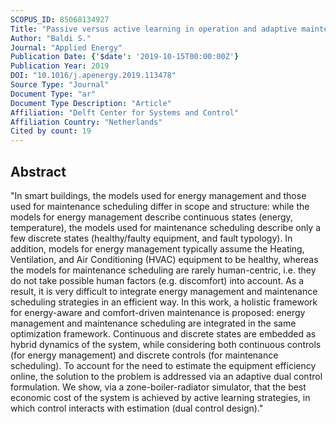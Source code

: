 ```yaml
---
SCOPUS_ID: 85068134927
Title: "Passive versus active learning in operation and adaptive maintenance of Heating, Ventilation, and Air Conditioning"
Author: "Baldi S."
Journal: "Applied Energy"
Publication Date: {'$date': '2019-10-15T00:00:00Z'}
Publication Year: 2019
DOI: "10.1016/j.apenergy.2019.113478"
Source Type: "Journal"
Document Type: "ar"
Document Type Description: "Article"
Affiliation: "Delft Center for Systems and Control"
Affiliation Country: "Netherlands"
Cited by count: 19
---
```


## Abstract
"In smart buildings, the models used for energy management and those used for maintenance scheduling differ in scope and structure: while the models for energy management describe continuous states (energy, temperature), the models used for maintenance scheduling describe only a few discrete states (healthy/faulty equipment, and fault typology). In addition, models for energy management typically assume the Heating, Ventilation, and Air Conditioning (HVAC) equipment to be healthy, whereas the models for maintenance scheduling are rarely human-centric, i.e. they do not take possible human factors (e.g. discomfort) into account. As a result, it is very difficult to integrate energy management and maintenance scheduling strategies in an efficient way. In this work, a holistic framework for energy-aware and comfort-driven maintenance is proposed: energy management and maintenance scheduling are integrated in the same optimization framework. Continuous and discrete states are embedded as hybrid dynamics of the system, while considering both continuous controls (for energy management) and discrete controls (for maintenance scheduling). To account for the need to estimate the equipment efficiency online, the solution to the problem is addressed via an adaptive dual control formulation. We show, via a zone-boiler-radiator simulator, that the best economic cost of the system is achieved by active learning strategies, in which control interacts with estimation (dual control design)."
